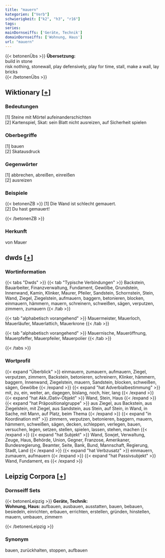 ```yaml
---
title: "mauern"
kategorien: ["Verb"]
schwierigkeit: ["k2", "h3", "r16"]
tags:
series:
mainDornseiffs: ['Geräte, Technik']
domainDornseiffs: ['Wohnung, Haus']
url: "mauern"
---
```


{{< betonenÜbs >}}
**Übersetzung:**  
build in stone  
risk nothing, stonewall, play defensively, play for time, stall, make  a wall, lay bricks  
{{< /betonenÜbs >}}

## Wiktionary [[+](https://de.wiktionary.org/wiki/mauern)]

### Bedeutungen
[1] Steine mit Mörtel aufeinanderschichten  
[2] Kartenspiel, Skat: sein Blatt nicht ausreizen, auf Sicherheit spielen  

### Oberbegriffe
[1] bauen  
[2] Skatausdruck  

### Gegenwörter
[1] abbrechen, abreißen, einreißen  
[2] ausreizen  

### Beispiele
{{< betonenZB >}}
[1] Die Wand ist schlecht gemauert.  
[2] Du hast gemauert!  

{{< /betonenZB >}}
### Herkunft
von Mauer  



## dwds [[+](https://www.dwds.de/wb/mauern)]

### Wortinformation
{{< tabs "Dwds" >}}
{{< tab "Typische Verbindungen" >}}
Backstein, Bauarbeiter, Finanzverwaltung, Fundament, Gewölbe, Grundstein, Innenwand, Kamin, Klinker, Maurer, Pfeiler, Sandstein, Schornstein, Stein, Wand, Ziegel, Ziegelstein, aufmauern, baggern, betonieren, blocken, einmauern, hämmern, mauern, schreinern, schweißen, sägen, verputzen, zimmern, zumauern
{{< /tab >}}

{{< tab "alphabetisch vorangehend" >}}
Mauermeister, Mauerloch, Mauerläufer, Mauerlattich, Mauerkrone
{{< /tab >}}

{{< tab "alphabetisch vorangehend" >}}
Mauernische, Maueröffnung, Mauerpfeffer, Mauerpfeiler, Mauerpolier
{{< /tab >}}

{{< /tabs >}}

### Wortprofil
{{< expand "Überblick" >}} einmauern, zumauern, aufmauern, Ziegel, verputzen, zimmern, Backstein, betonieren, schreinern, Klinker, hämmern, baggern, Innenwand, Ziegelstein, mauern, Sandstein, blocken, schweißen, sägen, Gewölbe {{< /expand >}}
{{< expand "hat Adverbialbestimmung" >}} mit, zu, ein, weiter, an, dagegen, bislang, noch, hier, lang {{< /expand >}}
{{< expand "hat Akk./Dativ-Objekt" >}} Wand, Stein, Haus {{< /expand >}}
{{< expand "hat Präpositionalgruppe" >}} aus Ziegel, aus Backstein, aus Ziegelstein, mit Ziegel, aus Sandstein, aus Stein, auf Stein, in Wand, in Sache, mit Mann, auf Platz, beim Thema {{< /expand >}}
{{< expand "in Koordination mit" >}} zimmern, verputzen, betonieren, baggern, mauern, hämmern, schweißen, sägen, decken, schleppen, verlegen, bauen, versuchen, legen, setzen, stellen, spielen, lassen, stehen, machen {{< /expand >}}
{{< expand "hat Subjekt" >}} Wand, Sowjet, Verwaltung, Zeuge, Haus, Behörde, Union, Gegner, Franzose, Amerikaner, Bundesregierung, Beamter, Seite, Bank, Bund, Mannschaft, Regierung, Stadt, Land {{< /expand >}}
{{< expand "hat Verbzusatz" >}} einmauern, zumauern, aufmauern {{< /expand >}}
{{< expand "hat Passivsubjekt" >}} Wand, Fundament, es {{< /expand >}}

## Leipzig Corpora [[+](https://corpora.uni-leipzig.de/en/res?word=mauern&corpusId=deu_newscrawl-public_2018)]

### Dornseiff Sets
{{< betonenLeipzig >}}
**Geräte, Technik:**  
**Wohnung, Haus:** aufbauen, ausbauen, ausstatten, bauen, bebauen, besiedeln, einrichten, erbauen, errichten, erstellen, gründen, hinstellen, mauern, umbauen, zimmern  

{{< /betonenLeipzig >}}

### Synonym
bauen, zurückhalten, stoppen, aufbauen

